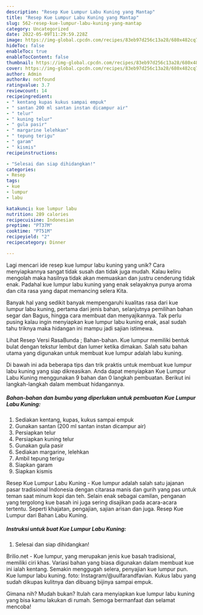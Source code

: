```yaml
---
description: "Resep Kue Lumpur Labu Kuning yang Mantap"
title: "Resep Kue Lumpur Labu Kuning yang Mantap"
slug: 562-resep-kue-lumpur-labu-kuning-yang-mantap
category: Uncategorized
date: 2022-05-09T11:29:59.228Z
image: https://img-global.cpcdn.com/recipes/83eb97d256c13a28/680x482cq70/kue-lumpur-labu-kuning-foto-resep-utama.jpg
hideToc: false
enableToc: true
enableTocContent: false
thumbnail: https://img-global.cpcdn.com/recipes/83eb97d256c13a28/680x482cq70/kue-lumpur-labu-kuning-foto-resep-utama.jpg
cover: https://img-global.cpcdn.com/recipes/83eb97d256c13a28/680x482cq70/kue-lumpur-labu-kuning-foto-resep-utama.jpg
author: Admin
authorAv: notfound
ratingvalue: 3.7
reviewcount: 14
recipeingredient:
- " kentang kupas kukus sampai empuk"
- " santan 200 ml santan instan dicampur air"
- " telur"
- " kuning telur"
- " gula pasir"
- " margarine lelehkan"
- " tepung terigu"
- " garam"
- " kismis"
recipeinstructions:

- "Selesai dan siap dihidangkan!"
categories:
- Resep
tags:
- kue
- lumpur
- labu

katakunci: kue lumpur labu 
nutrition: 289 calories
recipecuisine: Indonesian
preptime: "PT37M"
cooktime: "PT51M"
recipeyield: "2"
recipecategory: Dinner

---
```





Lagi mencari ide resep kue lumpur labu kuning yang unik? Cara menyiapkannya sangat tidak susah dan tidak juga mudah. Kalau keliru mengolah maka hasilnya tidak akan memuaskan dan justru cenderung tidak enak. Padahal kue lumpur labu kuning yang enak selayaknya punya aroma dan cita rasa yang dapat memancing selera Kita.





Banyak hal yang sedikit banyak mempengaruhi kualitas rasa dari kue lumpur labu kuning, pertama dari jenis bahan, selanjutnya pemilihan bahan segar dan Bagus, hingga cara membuat dan menyajikannya. Tak perlu pusing kalau ingin menyiapkan kue lumpur labu kuning enak,      asal sudah tahu triknya maka hidangan ini mampu jadi sajian istimewa.














Lihat Resep Versi RasaBunda ; Bahan-bahan. Kue lumpur memiliki bentuk bulat dengan tekstur lembut dan lumer ketika dimakan. Salah satu bahan utama yang digunakan untuk membuat kue lumpur adalah labu kuning.






Di bawah ini ada beberapa tips dan trik praktis untuk membuat kue lumpur labu kuning yang siap dikreasikan. Anda dapat menyiapkan Kue Lumpur Labu Kuning menggunakan 9 bahan dan 0 langkah pembuatan. Berikut ini langkah-langkah dalam membuat hidangannya.

<!--inarticleads1-->

##### Bahan-bahan dan bumbu yang diperlukan untuk pembuatan Kue Lumpur Labu Kuning:

1. Sediakan  kentang, kupas, kukus sampai empuk
1. Gunakan  santan (200 ml santan instan dicampur air)
1. Persiapkan  telur
1. Persiapkan  kuning telur
1. Gunakan  gula pasir
1. Sediakan  margarine, lelehkan
1. Ambil  tepung terigu
1. Siapkan  garam
1. Siapkan  kismis


Resep Kue Lumpur Labu Kuning - Kue lumpur adalah salah satu jajanan pasar tradisional Indonesia dengan citarasa manis dan gurih yang pas untuk teman saat minum kopi dan teh. Selain enak sebagai camilan, penganan yang tergolong kue basah ini juga sering disajikan pada acara-acara tertentu. Seperti khajatan, pengajian, sajian arisan dan juga. Resep Kue Lumpur dari Bahan Labu Kuning. 

<!--inarticleads2-->

##### Instruksi untuk buat Kue Lumpur Labu Kuning:


1. Selesai dan siap dihidangkan!

Brilio.net - Kue lumpur, yang merupakan jenis kue basah tradisional, memiliki ciri khas. Variasi bahan yang biasa digunakan dalam membuat kue ini ialah kentang. Semakin menggugah selera, penyajian kue lumpur pun. Kue lumpur labu kuning. foto: Instagram/@uulfarandfavian. Kukus labu yang sudah dikupas kulitnya dan dibuang bijinya sampai empuk. 

Gimana nih? Mudah bukan? Itulah cara menyiapkan kue lumpur labu kuning yang bisa kamu lakukan di rumah. Semoga bermanfaat dan selamat mencoba!
